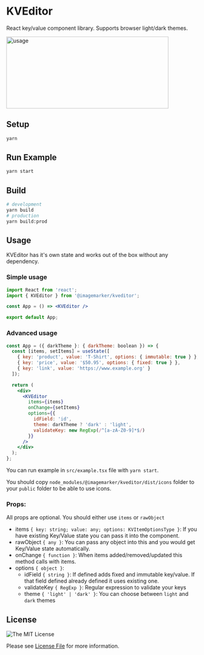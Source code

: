 # KVEditor

React key/value component library. Supports browser light/dark themes.

<img src="https://imagemarker.s3.eu-central-1.amazonaws.com/kveditor/kveditor-usage.gif" alt="usage" width="427" height="189"/>

## Setup

```bash
yarn
```

## Run Example

```bash
yarn start
```

## Build

```bash
# development
yarn build
# production
yarn build:prod
```

## Usage

KVEditor has it's own state and works out of the box without any dependency.

### Simple usage

```jsx
import React from 'react';
import { KVEditor } from '@imagemarker/kveditor';

const App = () => <KVEditor />

export default App;
```

### Advanced usage

```jsx
const App = ({ darkTheme }: { darkTheme: boolean }) => {
  const [items, setItems] = useState([
    { key: 'product', value: 'T-Shirt', options: { immutable: true } },
    { key: 'price', value: '$50.95', options: { fixed: true } },
    { key: 'link', value: 'https://www.example.org' }
  ]);

  return (
    <div>
      <KVEditor
        items={items}
        onChange={setItems}
        options={{
          idField: 'id',
          theme: darkTheme ? 'dark' : 'light',
          validateKey: new RegExp(/^[a-zA-Z0-9]*$/)
        }}
      />
    </div>
  );
};
```

You can run example in `src/example.tsx` file with `yarn start`.

You should copy `node_modules/@imagemarker/kveditor/dist/icons` folder to your `public` folder to be able to use icons.

### Props:

All props are optional. You should either use `items` or `rawObject` 

- items `{ key: string; value: any; options: KVItemOptionsType }`: If you have existing Key/Value state you can pass it into the component.
- rawObject `{ any }`: You can pass any object into this and you would get Key/Value state automatically.
- onChange `{ function }`: When items added/removed/updated this method calls with items.
- options `{ object }`:
  - idField `{ string }`: If defined adds fixed and immutable key/value. If that field defined already defined it uses existing one.
  - validateKey `{ RegExp }`: Regular expression to validate your keys
  - theme `{ 'light' | 'dark' }`: You can choose between `light` and `dark` themes

## License

![The MIT License](https://img.shields.io/badge/license-MIT-brightgreen.svg)

Please see [License File](LICENSE.md) for more information.

[link-author]: https://github.com/imagemarker
